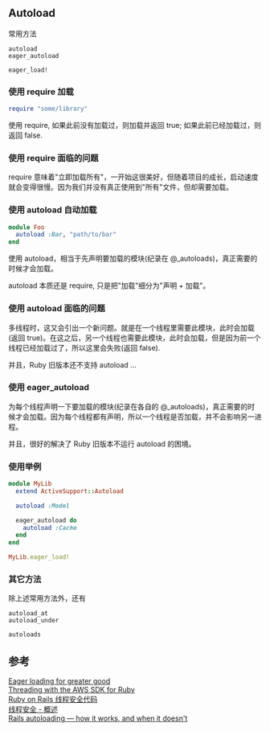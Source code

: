 ## Autoload

常用方法

```
autoload
eager_autoload

eager_load!
```

### 使用 require 加载

```ruby
require "some/library"
```

使用 require, 如果此前没有加载过，则加载并返回 true; 如果此前已经加载过，则返回 false.

### 使用 require 面临的问题

require 意味着"立即加载所有"，一开始这很美好，但随着项目的成长，启动速度就会变得很慢。因为我们并没有真正使用到"所有"文件，但却需要加载。

### 使用 autoload 自动加载

```ruby
module Foo
  autoload :Bar, "path/to/bar"
end
```

使用 autoload，相当于先声明要加载的模块(纪录在 @_autoloads)，真正需要的时候才会加载。

autoload 本质还是 require, 只是把"加载"细分为"声明 + 加载"。

### 使用 autoload 面临的问题

多线程时，这又会引出一个新问题。就是在一个线程里需要此模块，此时会加载(返回 true)。在这之后，另一个线程也需要此模块，此时会加载，但是因为前一个线程已经加载过了，所以这里会失败(返回 false).

并且，Ruby 旧版本还不支持 autoload ...

### 使用 eager_autoload

为每个线程声明一下要加载的模块(纪录在各自的 @_autoloads)，真正需要的时候才会加载。因为每个线程都有声明，所以一个线程是否加载，并不会影响另一进程。

并且，很好的解决了 Ruby 旧版本不运行 autoload 的困境。

### 使用举例

```ruby
module MyLib
  extend ActiveSupport::Autoload

  autoload :Model

  eager_autoload do
    autoload :Cache
  end
end
```

```ruby
MyLib.eager_load!
```

### 其它方法

除上述常用方法外，还有

```
autoload_at
autoload_under

autoloads
```

## 参考

[Eager loading for greater good](http://blog.plataformatec.com.br/2012/08/eager-loading-for-greater-good/)<br>
[Threading with the AWS SDK for Ruby](http://ruby.awsblog.com/blog/tag/autoload)<br>
[Ruby on Rails 线程安全代码](http://ruby-china.org/topics/10932)<br>
[线程安全 - 概述](http://baike.baidu.com/view/1298606.htm#1)  
[Rails autoloading — how it works, and when it doesn't](http://urbanautomaton.com/blog/2013/08/27/rails-autoloading-hell/)
